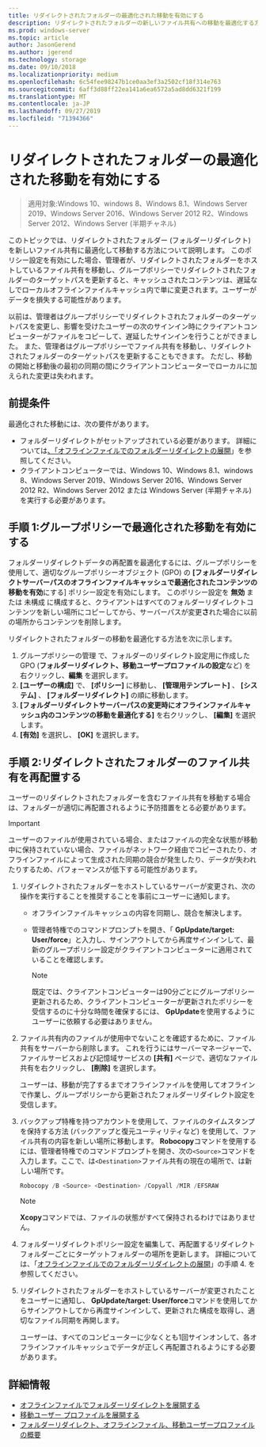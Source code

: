 ```yaml
---
title: リダイレクトされたフォルダーの最適化された移動を有効にする
description: リダイレクトされたフォルダーの新しいファイル共有への移動を最適化する方法。
ms.prod: windows-server
ms.topic: article
author: JasonGerend
ms.author: jgerend
ms.technology: storage
ms.date: 09/10/2018
ms.localizationpriority: medium
ms.openlocfilehash: 6c54fee98247b1ce0aa3ef3a2502cf18f314e763
ms.sourcegitcommit: 6aff3d88ff22ea141a6ea6572a5ad8dd6321f199
ms.translationtype: MT
ms.contentlocale: ja-JP
ms.lasthandoff: 09/27/2019
ms.locfileid: "71394366"
---
```

# <a name="enable-optimized-moves-of-redirected-folders"></a>リダイレクトされたフォルダーの最適化された移動を有効にする

>適用対象:Windows 10、windows 8、Windows 8.1、Windows Server 2019、Windows Server 2016、Windows Server 2012 R2、Windows Server 2012、Windows Server (半期チャネル)

このトピックでは、リダイレクトされたフォルダー (フォルダーリダイレクト) を新しいファイル共有に最適化して移動する方法について説明します。 このポリシー設定を有効にした場合、管理者が、リダイレクトされたフォルダーをホストしているファイル共有を移動し、グループポリシーでリダイレクトされたフォルダーのターゲットパスを更新すると、キャッシュされたコンテンツは、遅延なしでローカルオフラインファイルキャッシュ内で単に変更されます。ユーザーがデータを損失する可能性があります。

以前は、管理者はグループポリシーでリダイレクトされたフォルダーのターゲットパスを変更し、影響を受けたユーザーの次のサインイン時にクライアントコンピューターがファイルをコピーして、遅延したサインインを行うことができました。 また、管理者はグループポリシーでファイル共有を移動し、リダイレクトされたフォルダーのターゲットパスを更新することもできます。 ただし、移動の開始と移動後の最初の同期の間にクライアントコンピューターでローカルに加えられた変更は失われます。

## <a name="prerequisites"></a>前提条件

最適化された移動には、次の要件があります。

- フォルダーリダイレクトがセットアップされている必要があります。 詳細については[、「オフラインファイルでのフォルダーリダイレクトの展開](deploy-folder-redirection.md)」を参照してください。
- クライアントコンピューターでは、Windows 10、Windows 8.1、windows 8、Windows Server 2019、Windows Server 2016、Windows Server 2012 R2、Windows Server 2012 または Windows Server (半期チャネル) を実行する必要があります。

## <a name="step-1-enable-optimized-move-in-group-policy"></a>手順 1:グループポリシーで最適化された移動を有効にする

フォルダーリダイレクトデータの再配置を最適化するには、グループポリシーを使用して、適切なグループポリシーオブジェクト (GPO) の **[フォルダーリダイレクトサーバーパスのオフラインファイルキャッシュで最適化されたコンテンツの移動を有効**にする] ポリシー設定を有効にします。 このポリシー設定を **無効** または 未構成 に構成すると、クライアントはすべてのフォルダーリダイレクトコンテンツを新しい場所にコピーしてから、サーバーパスが変更**さ**れた場合に以前の場所からコンテンツを削除します。

リダイレクトされたフォルダーの移動を最適化する方法を次に示します。

1. グループポリシーの管理 で、フォルダーのリダイレクト設定用に作成した GPO (**フォルダーリダイレクト、移動ユーザープロファイルの設定**など) を右クリックし、**編集** を選択します。
2. **[ユーザーの構成]** で、 **[ポリシー]** に移動し、 **[管理用テンプレート]** 、 **[システム]** 、 **[フォルダーリダイレクト]** の順に移動します。
3. **[フォルダーリダイレクトサーバーパスの変更時にオフラインファイルキャッシュ内のコンテンツの移動を最適化する]** を右クリックし、 **[編集]** を選択します。
4. **[有効]** を選択し、 **[OK]** を選択します。

## <a name="step-2-relocate-the-file-share-for-redirected-folders"></a>手順 2:リダイレクトされたフォルダーのファイル共有を再配置する

ユーザーのリダイレクトされたフォルダーを含むファイル共有を移動する場合は、フォルダーが適切に再配置されるように予防措置をとる必要があります。

>[!IMPORTANT]
>ユーザーのファイルが使用されている場合、またはファイルの完全な状態が移動中に保持されていない場合、ファイルがネットワーク経由でコピーされたり、オフラインファイルによって生成された同期の競合が発生したり、データが失われたりするため、パフォーマンスが低下する可能性があります。

1. リダイレクトされたフォルダーをホストしているサーバーが変更され、次の操作を実行することを推奨することを事前にユーザーに通知します。

      - オフラインファイルキャッシュの内容を同期し、競合を解決します。
      - 管理者特権でのコマンドプロンプトを開き、「 **GpUpdate/target: User/force**」と入力し、サインアウトしてから再度サインインして、最新のグループポリシー設定がクライアントコンピューターに適用されていることを確認します。

        >[!NOTE]
        >既定では、クライアントコンピューターは90分ごとにグループポリシー更新されるため、クライアントコンピューターが更新されたポリシーを受信するのに十分な時間を確保するには、 **GpUpdate**を使用するようにユーザーに依頼する必要はありません。
2. ファイル共有内のファイルが使用中でないことを確認するために、ファイル共有をサーバーから削除します。 これを行うにはサーバーマネージャーで、ファイルサービスおよび記憶域サービスの **[共有]** ページで、適切なファイル共有を右クリックし、 **[削除]** を選択します。

    ユーザーは、移動が完了するまでオフラインファイルを使用してオフラインで作業し、グループポリシーから更新されたフォルダーリダイレクト設定を受信します。

3. バックアップ特権を持つアカウントを使用して、ファイルのタイムスタンプを保持する方法 (バックアップと復元ユーティリティなど) を使用して、ファイル共有の内容を新しい場所に移動します。 **Robocopy**コマンドを使用するには、管理者特権でのコマンドプロンプトを開き、次の```<Source>```コマンドを入力します。ここで、は```<Destination>```ファイル共有の現在の場所で、は新しい場所です。

    ```PowerShell
    Robocopy /B <Source> <Destination> /Copyall /MIR /EFSRAW
    ```

    >[!NOTE]
    >**Xcopy**コマンドでは、ファイルの状態がすべて保持されるわけではありません。
4. フォルダーリダイレクトポリシー設定を編集して、再配置するリダイレクトフォルダーごとにターゲットフォルダーの場所を更新します。 詳細については、「[オフラインファイルでのフォルダーリダイレクトの展開](deploy-folder-redirection.md)」の手順 4. を参照してください。
5. リダイレクトされたフォルダーをホストしているサーバーが変更されたことをユーザーに通知し、 **GpUpdate/target: User/force**コマンドを使用してからサインアウトしてから再度サインインして、更新された構成を取得し、適切なファイル同期を再開します。

    ユーザーは、すべてのコンピューターに少なくとも1回サインオンして、各オフラインファイルキャッシュでデータが正しく再配置されるようにする必要があります。

## <a name="more-information"></a>詳細情報

* [オフラインファイルでフォルダーリダイレクトを展開する](deploy-folder-redirection.md)
* [移動ユーザー プロファイルを展開する](deploy-roaming-user-profiles.md)
* [フォルダーリダイレクト、オフラインファイル、移動ユーザープロファイルの概要](folder-redirection-rup-overview.md)